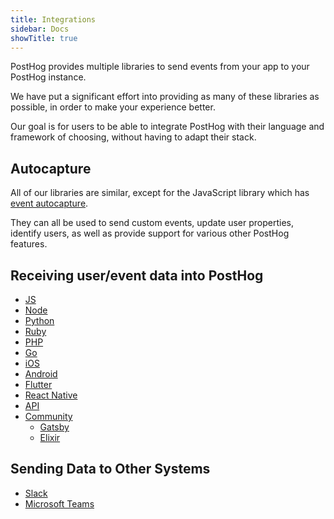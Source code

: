 ```yaml
---
title: Integrations
sidebar: Docs
showTitle: true
---
```


PostHog provides multiple libraries to send events from your app to your PostHog instance.

We have put a significant effort into providing as many of these libraries as possible, in order to make your experience better.

Our goal is for users to be able to integrate PostHog with their language and framework of choosing, without having to adapt their stack.

## Autocapture

All of our libraries are similar, except for the JavaScript library which has [event autocapture](/docs/features/events#autocapture-event-tracking).

They can all be used to send custom events, update user properties, identify users, as well as provide support for various other PostHog features.

## Receiving user/event data into PostHog

- [JS](/docs/integrations/js-integration)
- [Node](/docs/integrations/node-integration)
- [Python](/docs/integrations/python-integration)
- [Ruby](/docs/integrations/ruby-integration)
- [PHP](/docs/integrations/php-integration)
- [Go](/docs/integrations/go-integration)
- [iOS](/docs/integrations/ios-integration)
- [Android](/docs/integrations/android-integration)
- [Flutter](/docs/integrations/flutter-integration)
- [React Native](/docs/integrations/react-native-integration)
- [API](/docs/integrations/api)
- [Community](/docs/integrations/community)
  - [Gatsby](/docs/integrations/gatsby-integration)
  - [Elixir](/docs/integrations/elixir-integration)

## Sending Data to Other Systems

- [Slack](/docs/integrations/slack)
- [Microsoft Teams](/docs/integrations/microsoft-teams)
